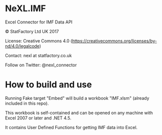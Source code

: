 # NeXL.IMF
Excel Connector for IMF Data API

© StatFactory Ltd UK 2017

License: Creative Commons 4.0 (https://creativecommons.org/licenses/by-nd/4.0/legalcode)

Contact: nexl at statfactory.co.uk

Follow on Twitter: @nexl_connector

# How to build and use

Running Fake target "Embed" will build a workbook "IMF.xlsm" (already included in this repo).

This workbook is self-contained and can be opened on any machine with Excel 2007 or later and .NET 4.5.

It contains User Defined Functions for getting IMF data into Excel.
